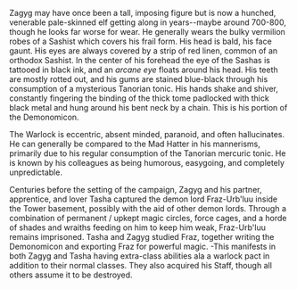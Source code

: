 Zagyg may have once been a tall, imposing figure but is now a hunched, venerable pale-skinned elf getting along in years--maybe around 700-800, though he looks far worse for wear. He generally wears the bulky vermilion robes of a Sashist which covers his frail form. His head is bald, his face gaunt. His eyes are always covered by a strip of red linen, common of an orthodox Sashist. In the center of his forehead the eye of the Sashas is tattooed in black ink, and an *arcane eye* floats around his head. His teeth are mostly rotted out, and his gums are stained blue-black through his consumption of a mysterious Tanorian tonic. His hands shake and shiver, constantly fingering the binding of the thick tome padlocked with thick black metal and hung around his bent neck by a chain. This is his portion of the Demonomicon.

The Warlock is eccentric, absent minded, paranoid, and often hallucinates. He can generally be compared to the Mad Hatter in his mannerisms, primarily due to his regular consumption of the Tanorian mercuric tonic. He is known by his colleagues as being humorous, easygoing, and completely unpredictable.

Centuries before the setting of the campaign, Zagyg and his partner, apprentice, and lover Tasha captured the demon lord Fraz-Urb'luu inside the Tower basement, possibly with the aid of other demon lords. Through a combination of permanent / upkept magic circles, force cages, and a horde of shades and wraiths feeding on him to keep him weak, Fraz-Urb'luu remains imprisoned. Tasha and Zagyg studied Fraz, together writing the Demonomicon and exporting Fraz for powerful magic.
-This manifests in both Zagyg and Tasha having extra-class abilities ala a warlock pact in addition to their normal classes. They also acquired his Staff, though all others assume it to be destroyed.
